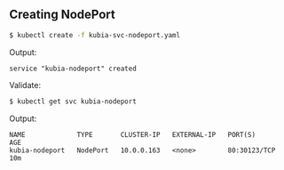 ## Creating NodePort

```bash
$ kubectl create -f kubia-svc-nodeport.yaml
```

Output:

```
service "kubia-nodeport" created
```

Validate:

```bash
$ kubectl get svc kubia-nodeport
```

Output:

```
NAME             TYPE       CLUSTER-IP   EXTERNAL-IP   PORT(S)        AGE
kubia-nodeport   NodePort   10.0.0.163   <none>        80:30123/TCP   10m
```